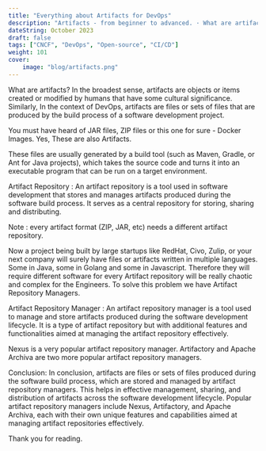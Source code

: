 ```yaml
---
title: "Everything about Artifacts for DevOps"
description: "Artifacts - from beginner to advanced. · What are artifacts? In the broadest sense, artifacts are objects or items created or modified by humans that..."
dateString: October 2023
draft: false
tags: ["CNCF", "DevOps", "Open-source", "CI/CD"]
weight: 101
cover:
    image: "blog/artifacts.png"
---
```


What are artifacts?
In the broadest sense, artifacts are objects or items created or modified by humans that have some cultural significance. Similarly, In the context of DevOps, artifacts are files or sets of files that are produced by the build process of a software development project.

You must have heard of JAR files, ZIP files or this one for sure - Docker Images. Yes, These are also Artifacts.

These files are usually generated by a build tool (such as Maven, Gradle, or Ant for Java projects), which takes the source code and turns it into an executable program that can be run on a target environment.

Artifact Repository :
An artifact repository is a tool used in software development that stores and manages artifacts produced during the software build process. It serves as a central repository for storing, sharing and distributing.

Note : every artifact format (ZIP, JAR, etc) needs a different artifact repository.

Now a project being built by large startups like RedHat, Civo, Zulip, or your next company will surely have files or artifacts written in multiple languages. Some in Java, some in Golang and some in Javascript. Therefore they will require different software for every Artifact repository will be really chaotic and complex for the Engineers. To solve this problem we have Artifact Repository Managers.

Artifact Repository Manager :
An artifact repository manager is a tool used to manage and store artifacts produced during the software development lifecycle. It is a type of artifact repository but with additional features and functionalities aimed at managing the artifact repository effectively.

Nexus is a very popular artifact repository manager. Artifactory and Apache Archiva are two more popular artifact repository managers.

Conclusion:
In conclusion, artifacts are files or sets of files produced during the software build process, which are stored and managed by artifact repository managers. This helps in effective management, sharing, and distribution of artifacts across the software development lifecycle. Popular artifact repository managers include Nexus, Artifactory, and Apache Archiva, each with their own unique features and capabilities aimed at managing artifact repositories effectively.

Thank you for reading.